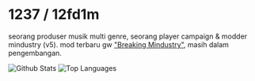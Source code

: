 # 1237 / 12fd1m
seorang produser musik multi genre, seorang player campaign & modder mindustry (v5). mod terbaru gw ["Breaking Mindustry"](https://github.com/12fd1m/breaking-mindustry), masih dalam pengembangan.

![Github Stats](https://github-readme-stats.vercel.app/api?username=12fd1m&count_private=true&show_icons=true&include_all_commits=true&hide_border=false&count_private=true&theme=dark&title_color=b9f2ff&text_color=b9f2ff)
![Top Languages](https://github-readme-stats.vercel.app/api/top-langs/?username=12fd1m&show_icons=true&include_all_commits=true&hide_border=false&count_private=true&theme=dark&langs_count=10&title_color=b9f2ff&text_color=00ffa0)



